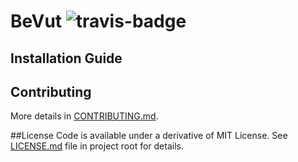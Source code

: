 # BeVut ![travis-badge](https://travis-ci.org/re3-labs/BeVut.svg?branch=master)

## Installation Guide

## Contributing
More details in [CONTRIBUTING.md](./CONTRIBUTING.md).

##License
Code is available under a derivative of MIT License. See [LICENSE.md](./LICENSE.md) file in project root for details.
